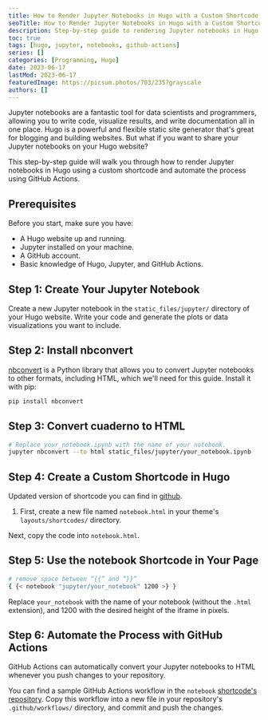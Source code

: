 ```yaml
---
title: How to Render Jupyter Notebooks in Hugo with a Custom Shortcode
seoTitle: How to Render Jupyter Notebooks in Hugo with a Custom Shortcode
description: Step-by-step guide to rendering Jupyter notebooks in Hugo using a custom shortcode and GitHub Actions.
toc: true
tags: [hugo, jupyter, notebooks, github-actions]
series: []
categories: [Programming, Hugo]
date: 2023-06-17
lastMod: 2023-06-17
featuredImage: https://picsum.photos/703/235?grayscale
authors: []
---
```



Jupyter notebooks are a fantastic tool for data scientists and programmers, allowing you to write code, visualize results, and write documentation all in one place. Hugo is a powerful and flexible static site generator that's great for blogging and building websites. But what if you want to share your Jupyter notebooks on your Hugo website?

This step-by-step guide will walk you through how to render Jupyter notebooks in Hugo using a custom shortcode and automate the process using GitHub Actions.

## Prerequisites

Before you start, make sure you have:

- A Hugo website up and running.
- Jupyter installed on your machine.
- A GitHub account.
- Basic knowledge of Hugo, Jupyter, and GitHub Actions.

## Step 1: Create Your Jupyter Notebook

Create a new Jupyter notebook in the `static_files/jupyter/` directory of your Hugo website. Write your code and generate the plots or data visualizations you want to include.

## Step 2: Install nbconvert

[nbconvert](https://nbconvert.readthedocs.io/en/latest/) is a Python library that allows you to convert Jupyter notebooks to other formats, including HTML, which we'll need for this guide. Install it with pip:

```sh
pip install nbconvert
```

## Step 3: Convert cuaderno to HTML

```sh
# Replace your_notebook.ipynb with the name of your notebook.
jupyter nbconvert --to html static_files/jupyter/your_notebook.ipynb
```

## Step 4: Create a Custom Shortcode in Hugo

Updated version of shortcode you can find in [github](https://github.com/romankurnovskii/awesome-hugo-shortcodes/tree/main/shortcodes/notebook).

1. First, create a new file named `notebook.html` in your theme's `layouts/shortcodes/` directory.

Next, copy the code into `notebook.html`.

## Step 5: Use the notebook Shortcode in Your Page

```sh
# remove space between “{{” and “}}”
{ {< notebook "jupyter/your_notebook" 1200 >} }
```

Replace `your_notebook` with the name of your notebook (without the `.html` extension), and 1200 with the desired height of the iframe in pixels.

## Step 6: Automate the Process with GitHub Actions

GitHub Actions can automatically convert your Jupyter notebooks to HTML whenever you push changes to your repository.

You can find a sample GitHub Actions workflow in the `notebook` [shortcode's repository](https://github.com/romankurnovskii/awesome-hugo-shortcodes/tree/main/shortcodes/notebook). Copy this workflow into a new file in your repository's `.github/workflows/` directory, and commit and push the changes.
